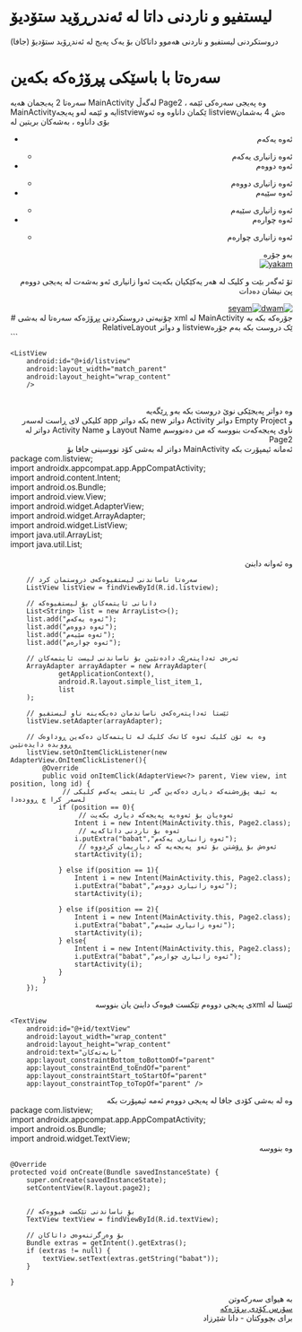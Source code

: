# لیستفیو و ناردنی داتا لە ئەندرڕۆید ستۆدیۆ
دروستکردنی لیستفیو و ناردنی هەموو داتاکان بۆ یەک پەیج لە ئەندڕۆید ستۆدیۆ (جافا)

# سەرەتا با باسێکی پڕۆژەکە بکەین
سەرەتا 2 پەیجمان هەیە MainActivity لەگەڵ Page2 ، وە پەیجی سەرەکی ئێمە MainActivityیە و ئێمە لەو پەیجەlistviewێکمان داناوە وە ئەو listviewەش 4 بەشمان بۆی داناوە ، بەشەکان بریتین لە

<div align="right">

<ul>
  <li>ئەوە یەکەم</li>
    <ul>
       <li>ئەوە زانیاری یەکەم</li>
    </ul>
  
  <li>ئەوە دووەم</li>
    <ul>
       <li>ئەوە زانیاری دووەم</li>
    </ul>
  
  <li>ئەوە سێیەم</li>
    <ul>
       <li>ئەوە زانیاری سێیەم</li>
    </ul>
  
  <li>ئەوە چوارەم</li>
    <ul>
       <li>ئەوە زانیاری چوارەم</li>
    </ul>
</ul>
  

بەو جۆرە
<br>
<a href="https://imgbb.com/">
  <img src="https://i.ibb.co/x3JDYZC/yakam.png" alt="yakam" border="0">
</a>

تۆ ئەگەر بێت و کلیک لە هەر یەکێکیان بکەیت ئەوا زانیاری ئەو بەشەت لە پەیجی دووەم پێ نیشان دەدات
<br>
  
 <div style="display:flex;" align="right" dir="rtl">
   <a href="https://imgbb.com/"><img src="https://i.ibb.co/pP0X5VY/dwam.png" alt="dwam" border="0"></a>
   <a href="https://imgbb.com/"><img src="https://i.ibb.co/8zjyyJC/dwamm.png" alt="seyam" border="0"></a>
   </div
واتا ئەوە نیە بۆ هەر یەکێک لەو بەشەنا پەیجێکی ترمان دروست کردبێ ، هەمووی ئەچێتەوە ناو یەک پەیج کە کاتێ کلیکی لێ ئەکەیت
  
   <br>
   # چۆنیەتی دروستکردنی پڕۆژەکە
  سەرەتا لە بەشی xml لە MainActivity جۆرەکە بکە بە RelativeLayout و دواتر listviewێک دروست بکە بەم جۆرە
   <br>
    
 <div align="left" dir="ltr">
   ```
   <?xml version="1.0" encoding="utf-8"?>
<RelativeLayout xmlns:android="http://schemas.android.com/apk/res/android"
    xmlns:app="http://schemas.android.com/apk/res-auto"
    xmlns:tools="http://schemas.android.com/tools"
    android:layout_width="match_parent"
    android:layout_height="match_parent"
    tools:context=".MainActivity">

    <ListView
        android:id="@+id/listview"
        android:layout_width="match_parent"
        android:layout_height="wrap_content" 
        />

</RelativeLayout>

   </div>
  <br>
   وە دواتر پەیجێکی نوێ دروست بکە بەو ڕێگەیە
  <br>
   کلیکی لای ڕاست لەسەر app بکە دواتر new دواتر Activity دواتر Empty Project و دواتر لە Activity Name و Layout Name ناوی پەیجەکەت بنووسە کە من دەنووسم Page2
   <br>
   دواتر لە بەشی کۆد نووسینی جافا بۆ MainActivity ئەمانە ئیمپۆرت بکە 
   <div align="left" dir="ltr">
package com.listview; <br>
import androidx.appcompat.app.AppCompatActivity; <br>
import android.content.Intent; <br>
import android.os.Bundle; <br>
import android.view.View; <br>
import android.widget.AdapterView; <br>
import android.widget.ArrayAdapter;  <br>
import android.widget.ListView;   <br>
import java.util.ArrayList;   <br>
import java.util.List;  
   </div>

   <br>
   وە ئەوانە دابنێ
 <div align="left" dir="ltr">
  

        // سەرەتا ناساندنی لیستفیوەکەی دروستمان کرد
        ListView listView = findViewById(R.id.listview);

        // دانانی ئایتمەکان بۆ لیستفیوەکە
        List<String> list = new ArrayList<>();
        list.add("ئەوە یەکەم");
        list.add("ئەوە دووەم");
        list.add("ئەوە سێیەم");
        list.add("ئەوە چوارەم");

        // ئەرەی ئەداپتەرێک دادەنێین بۆ ناساندنی لیست ئایتمەکان
        ArrayAdapter arrayAdapter = new ArrayAdapter(
                getApplicationContext(),
                android.R.layout.simple_list_item_1,
                list
        );

        // ئێستا ئەداپتەرەکەی ناساندمان دەیکەینە ناو لیستفیو
        listView.setAdapter(arrayAdapter);

        // وە بە ئۆن کلیک ئەوە کاتەک کلیک لە ئایتمەکان دەکەین ڕوداوەک ڕووبدە دایدەنێین
        listView.setOnItemClickListener(new AdapterView.OnItemClickListener(){
            @Override
            public void onItemClick(AdapterView<?> parent, View view, int position, long id) {
                 // بە ئیف پۆزەشنەکە دیاری دەکەین گەر ئایتمی یەکەم کلیکی لەسەر کرا چ ڕوودەدا
                if (position == 0){
                     // ئەوەیان بۆ ئەوەیە پەیجەکە دیاری بکەیت
                    Intent i = new Intent(MainActivity.this, Page2.class);
                     // ئەوە بۆ ناردنی داتاکەیە
                    i.putExtra("babat","ئەوە زانیاری یەکەم");
                     // ئەوەش بۆ ڕۆشتن بۆ ئەو پەیجەیە کە دیاریمان کردووە
                    startActivity(i);

                } else if(position == 1){
                    Intent i = new Intent(MainActivity.this, Page2.class);
                    i.putExtra("babat","ئەوە زانیاری دووەم");
                    startActivity(i);

                } else if(position == 2){
                    Intent i = new Intent(MainActivity.this, Page2.class);
                    i.putExtra("babat","ئەوە زانیاری سێیەم");
                    startActivity(i);
                } else{
                    Intent i = new Intent(MainActivity.this, Page2.class);
                    i.putExtra("babat","ئەوە زانیاری چوارەم");
                    startActivity(i);
                }
            }
        });
  </div>
<div align="right" dir="rtl">
ئێستا لە xmlی پەیجی دووەم تێکست فیوەک دابنێ یان بنووسە
<div align="left" dir="ltr">
<?xml version="1.0" encoding="utf-8"?>
<androidx.constraintlayout.widget.ConstraintLayout xmlns:android="http://schemas.android.com/apk/res/android"
    xmlns:app="http://schemas.android.com/apk/res-auto"
    xmlns:tools="http://schemas.android.com/tools"
    android:layout_width="match_parent"
    android:layout_height="match_parent"
    tools:context=".Page2">

    <TextView
        android:id="@+id/textView"
        android:layout_width="wrap_content"
        android:layout_height="wrap_content"
        android:text="بابەتەکان"
        app:layout_constraintBottom_toBottomOf="parent"
        app:layout_constraintEnd_toEndOf="parent"
        app:layout_constraintStart_toStartOf="parent"
        app:layout_constraintTop_toTopOf="parent" />
</div>
وە لە بەشی کۆدی جافا لە پەیجی دووەم ئەمە ئیمپۆرت بکە
   <div align="left" dir="ltr">
     package com.listview; <br>
import androidx.appcompat.app.AppCompatActivity; <br>
import android.os.Bundle; <br>
import android.widget.TextView;  
   </div>
   وە بنووسە
    <div align="left" dir="ltr">
  
    @Override
    protected void onCreate(Bundle savedInstanceState) {
        super.onCreate(savedInstanceState);
        setContentView(R.layout.page2);

        
        // بۆ ناساندنی تێکست فیووەکە
        TextView textView = findViewById(R.id.textView);

        // بۆ وەرگرتنەوەی داتاکان
        Bundle extras = getIntent().getExtras();
        if (extras != null) {
            textView.setText(extras.getString("babat"));
        }

    }
      
   </div>
   
   بە هیوای سەرکەوتن
   <br>
   <a href="https://www.mediafire.com/file/pfurbxulwur9meg/listview.rar/file">سۆرس کۆدی پڕۆژەکە</a>
   <br>
   برای بچووکتان - دانا شێرزاد
</div>
   
   

